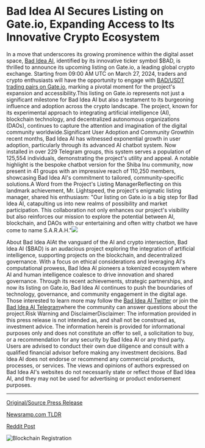 # Bad Idea AI Secures Listing on Gate.io, Expanding Access to Its Innovative Crypto Ecosystem

In a move that underscores its growing prominence within the digital asset space, [Bad Idea AI](https://badidea.ai), identified by its innovative ticker symbol $BAD, is thrilled to announce its upcoming listing on Gate.io, a leading global crypto exchange. Starting from 09:00 AM UTC on March 27, 2024, traders and crypto enthusiasts will have the opportunity to engage with [BAD/USDT trading pairs on Gate.io](https://www.gate.io/price/bad-idea-ai-bad), marking a pivotal moment for the project's expansion and accessibility.This listing on Gate.io represents not just a significant milestone for Bad Idea AI but also a testament to its burgeoning influence and adoption across the crypto landscape. The project, known for its experimental approach to integrating artificial intelligence (AI), blockchain technology, and decentralized autonomous organizations (DAOs), continues to capture the attention and imagination of the digital community worldwide.Significant User Adoption and Community GrowthIn recent months, Bad Idea AI has witnessed exponential growth in user adoption, particularly through its advanced AI chatbot system. Now installed in over 229 Telegram groups, this system serves a population of 125,554 individuals, demonstrating the project's utility and appeal. A notable highlight is the bespoke chatbot version for the Shiba Inu community, now present in 41 groups with an impressive reach of 110,250 members, showcasing Bad Idea AI's commitment to tailored, community-specific solutions.A Word from the Project's Listing ManagerReflecting on this landmark achievement, Mr. Lightspeed, the project's enigmatic listing manager, shared his enthusiasm: "Our listing on Gate.io is a big step for Bad Idea AI, catapulting us into new realms of possibility and market participation. This collaboration not only enhances our project's visibility but also reinforces our mission to explore the potential between AI, blockchain, and DAOs with our entertaining and often witty chatbot we have come to name S.A.R.A.H."![](https://blockchainwire.s3.amazonaws.com/LightspeedCryptoServicesLLC/editor_image/7bf849d1-6b93-48d5-8406-340ba2d8c65a.png)

About Bad Idea AIAt the vanguard of the AI and crypto intersection, Bad Idea AI ($BAD) is an audacious project exploring the integration of artificial intelligence, supporting projects on the blockchain, and decentralized governance. With a focus on ethical considerations and leveraging AI's computational prowess, Bad Idea AI pioneers a tokenized ecosystem where AI and human intelligence coalesce to drive innovation and shared governance. Through its recent achievements, strategic partnerships, and now its listing on Gate.io, Bad Idea AI continues to push the boundaries of technology, governance, and community engagement in the digital age. Those interested to learn more may follow the [Bad Idea AI Twitter](https://twitter.com/badideaai) or join the [Bad Idea AI Telegram](https://t.me/badideaai)where the community can answer questions about the project.Risk Warning and DisclaimerDisclaimer: The information provided in this press release is not intended as, and shall not be construed as, investment advice. The information herein is provided for informational purposes only and does not constitute an offer to sell, a solicitation to buy, or a recommendation for any security by Bad Idea AI or any third party. Users are advised to conduct their own due diligence and consult with a qualified financial advisor before making any investment decisions. Bad Idea AI does not endorse or recommend any commercial products, processes, or services. The views and opinions of authors expressed on Bad Idea AI's websites do not necessarily state or reflect those of Bad Idea AI, and they may not be used for advertising or product endorsement purposes. 

---

[Original/Source Press Release](https://blockchainwire.io/press-release/bad-idea-ai-secures-listing-on-gateio-expanding-access-to-its-innovative-crypto-ecosystem)
                    

[Newsramp.com TLDR](None) 



[Reddit Post](https://www.reddit.com/r/CryptoNewsInfo/comments/1boewst/bad_idea_ai_set_to_list_on_gateio_marking_major/) 



![Blockchain Registration](https://cdn.newsramp.app/blockchainwire/qrcode/243/26/quizVggM.webp)